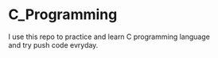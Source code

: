 # C_Programming <br>
I use this repo to practice and learn C programming language <br> and try push code evryday.
